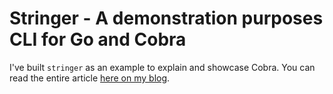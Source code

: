 # Stringer - A demonstration purposes CLI for Go and Cobra

I've built `stringer` as an example to explain and showcase Cobra. You can read the entire article [here on my blog](https://thorsten-hans.com/lets-build-a-cli-in-go-with-cobra/).
